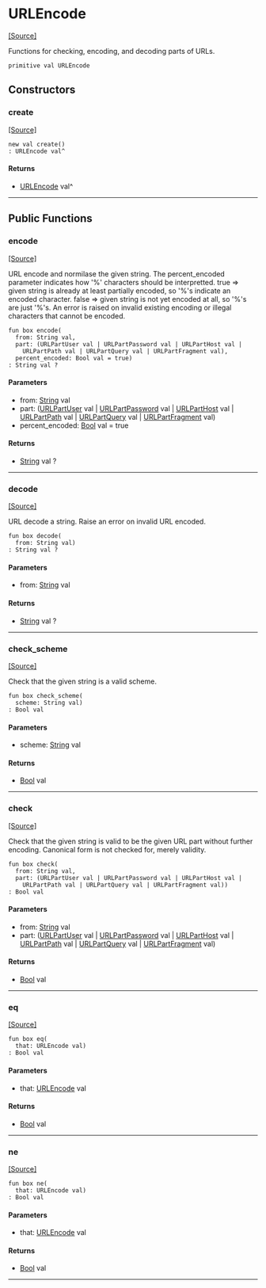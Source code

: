# URLEncode
<span class="source-link">[[Source]](src/http_server/url_encode.md#L18)</span>

Functions for checking, encoding, and decoding parts of URLs.


```pony
primitive val URLEncode
```

## Constructors

### create
<span class="source-link">[[Source]](src/http_server/url_encode.md#L18)</span>


```pony
new val create()
: URLEncode val^
```

#### Returns

* [URLEncode](http_server-URLEncode.md) val^

---

## Public Functions

### encode
<span class="source-link">[[Source]](src/http_server/url_encode.md#L23)</span>


URL encode and normilase the given string.
The percent_encoded parameter indicates how '%' characters should be
interpretted.
true => given string is already at least partially encoded, so '%'s
  indicate an encoded character.
false => given string is not yet encoded at all, so '%'s are just '%'s.
An error is raised on invalid existing encoding or illegal characters that
cannot be encoded.


```pony
fun box encode(
  from: String val,
  part: (URLPartUser val | URLPartPassword val | URLPartHost val | 
    URLPartPath val | URLPartQuery val | URLPartFragment val),
  percent_encoded: Bool val = true)
: String val ?
```
#### Parameters

*   from: [String](builtin-String.md) val
*   part: ([URLPartUser](http_server-URLPartUser.md) val | [URLPartPassword](http_server-URLPartPassword.md) val | [URLPartHost](http_server-URLPartHost.md) val | 
    [URLPartPath](http_server-URLPartPath.md) val | [URLPartQuery](http_server-URLPartQuery.md) val | [URLPartFragment](http_server-URLPartFragment.md) val)
*   percent_encoded: [Bool](builtin-Bool.md) val = true

#### Returns

* [String](builtin-String.md) val ?

---

### decode
<span class="source-link">[[Source]](src/http_server/url_encode.md#L70)</span>


URL decode a string. Raise an error on invalid URL encoded.


```pony
fun box decode(
  from: String val)
: String val ?
```
#### Parameters

*   from: [String](builtin-String.md) val

#### Returns

* [String](builtin-String.md) val ?

---

### check_scheme
<span class="source-link">[[Source]](src/http_server/url_encode.md#L96)</span>


Check that the given string is a valid scheme.


```pony
fun box check_scheme(
  scheme: String val)
: Bool val
```
#### Parameters

*   scheme: [String](builtin-String.md) val

#### Returns

* [Bool](builtin-Bool.md) val

---

### check
<span class="source-link">[[Source]](src/http_server/url_encode.md#L123)</span>


Check that the given string is valid to be the given URL part without
further encoding. Canonical form is not checked for, merely validity.


```pony
fun box check(
  from: String val,
  part: (URLPartUser val | URLPartPassword val | URLPartHost val | 
    URLPartPath val | URLPartQuery val | URLPartFragment val))
: Bool val
```
#### Parameters

*   from: [String](builtin-String.md) val
*   part: ([URLPartUser](http_server-URLPartUser.md) val | [URLPartPassword](http_server-URLPartPassword.md) val | [URLPartHost](http_server-URLPartHost.md) val | 
    [URLPartPath](http_server-URLPartPath.md) val | [URLPartQuery](http_server-URLPartQuery.md) val | [URLPartFragment](http_server-URLPartFragment.md) val)

#### Returns

* [Bool](builtin-Bool.md) val

---

### eq
<span class="source-link">[[Source]](src/http_server/url_encode.md#L23)</span>


```pony
fun box eq(
  that: URLEncode val)
: Bool val
```
#### Parameters

*   that: [URLEncode](http_server-URLEncode.md) val

#### Returns

* [Bool](builtin-Bool.md) val

---

### ne
<span class="source-link">[[Source]](src/http_server/url_encode.md#L23)</span>


```pony
fun box ne(
  that: URLEncode val)
: Bool val
```
#### Parameters

*   that: [URLEncode](http_server-URLEncode.md) val

#### Returns

* [Bool](builtin-Bool.md) val

---


